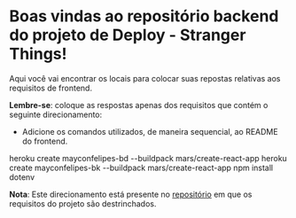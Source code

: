 # Boas vindas ao repositório backend do projeto de Deploy - Stranger Things!

Aqui você vai encontrar os locais para colocar suas repostas relativas aos requisitos de frontend.

**Lembre-se**: coloque as respostas apenas dos requisitos que contém o seguinte direcionamento:

  - Adicione os comandos utilizados, de maneira sequencial, ao README do frontend.

heroku create mayconfelipes-bd --buildpack mars/create-react-app
heroku create mayconfelipes-bk --buildpack mars/create-react-app
npm install dotenv

**Nota**: Este direcionamento está presente no [repositório](https://github.com/betrybe/sd-0x-stranger-things) em que os requisitos do projeto são destrinchados.